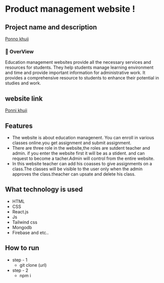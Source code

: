 # Product management website !


## Project name and description 


[Ponno khuji](https://product-showcase-client.web.app/)

<h3>📝 OverView</h3>
<P>Education management websites provide all the necessary services and resources for students. They help students manage learning environment and time and provide important information for administrative work. It provides a comprehensive resource to students to enhance their potential in studies and work.</P>




## website link 
[Ponni khuji](https://product-showcase-client.web.app/)


## Features
* The website is about education managenent. You can enroll in various classes online.you get assignment and submit assignment.
* There are three role in the website,the roles are sutdent teacher and admin. if you enter the website first it will be as a stident. and can request to become a tacher.Admin will control from the entire website.
* In this website teacher can add his coasses to give assignments on a class.The classes will be visible to the user only when the admin approves the class.theacher can upsate and delete his class.

## What technology is used
* HTML
* CSS
* React.js
* Js
* Tailwind css
* Mongodb
* Firebase and etc..

## How to run 
* step - 1
  - git clone (url)
* step - 2
  - npm i

